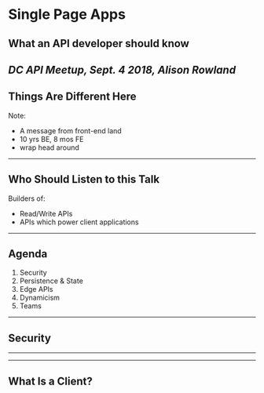 # Single Page Apps

## What an API developer should know

_DC API Meetup, Sept. 4 2018, Alison Rowland_
---

## Things Are Different Here

Note:
- A message from front-end land
- 10 yrs BE, 8 mos FE
- wrap head around

---

## Who Should Listen to this Talk

Builders of:

- Read/Write APIs
- APIs which power client applications

---

## Agenda

1. Security
2. Persistence & State
3. Edge APIs
4. Dynamicism
5. Teams

---

## Security

---




---


## What Is a Client?





